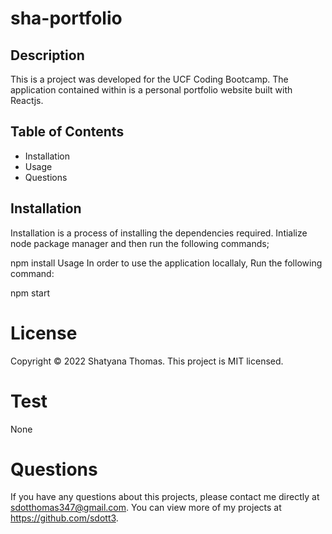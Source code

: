 # sha-portfolio


## Description
This is a project was developed for the UCF Coding Bootcamp.
The application contained within is a personal portfolio website built with Reactjs.

## Table of Contents
* Installation
* Usage
* Questions

## Installation
Installation is a process of installing the dependencies required. Intialize node package manager and then run the following commands;

npm install
Usage
In order to use the application locallaly, Run the following command:

npm start

# License 
Copyright © 2022 Shatyana Thomas.
This project is MIT licensed.

# Test 
None

# Questions
If you have any questions about this projects, please contact me directly at sdotthomas347@gmail.com. You can view more of my projects at https://github.com/sdott3.
